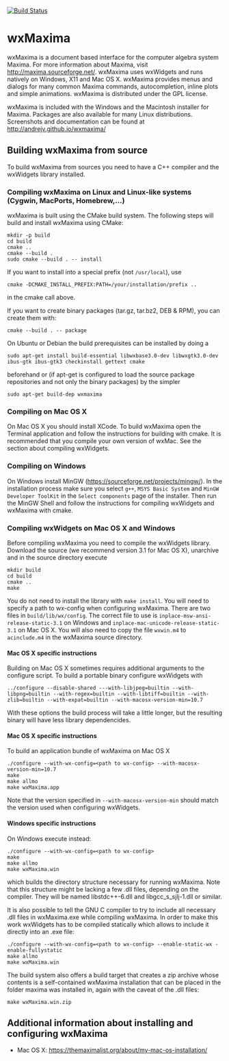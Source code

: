 [![Build Status](https://travis-ci.org/andrejv/wxmaxima.svg?branch=master)](https://travis-ci.org/andrejv/wxmaxima)

wxMaxima
========

wxMaxima is a document based interface for the computer algebra system
Maxima.  For more information about Maxima, visit
http://maxima.sourceforge.net/.  wxMaxima uses wxWidgets and runs
natively on Windows, X11 and Mac OS X.  wxMaxima provides menus and
dialogs for many common Maxima commands, autocompletion, inline plots
and simple animations. wxMaxima is distributed under the GPL license.

wxMaxima is included with the Windows and the Macintosh installer for
Maxima. Packages are also available for many Linux distributions. Screenshots
and documentation can be found at http://andrejv.github.io/wxmaxima/


Building wxMaxima from source
-----------------------------

To build wxMaxima from sources you need to have a C++ compiler and the
wxWidgets library installed.

### Compiling wxMaxima on Linux and Linux-like systems (Cygwin, MacPorts, Homebrew,...)

wxMaxima is built using the CMake build system.
The following steps will build and install wxMaxima using CMake:

    mkdir -p build
    cd build
    cmake ..
    cmake --build .
    sudo cmake --build . -- install

If you want to install into a special prefix (not `/usr/local`), use

    cmake -DCMAKE_INSTALL_PREFIX:PATH=/your/installation/prefix ..

in the cmake call above.

If you want to create binary packages (tar.gz, tar.bz2, DEB & RPM), you can
create them with:

    cmake --build . -- package


On Ubuntu or Debian the build prerequisites can be installed by doing
a

    sudo apt-get install build-essential libwxbase3.0-dev libwxgtk3.0-dev ibus-gtk ibus-gtk3 checkinstall gettext cmake

beforehand or (if apt-get is configured to load the source package
repositories and not only the binary packages) by the simpler

    sudo apt-get build-dep wxmaxima


### Compiling on Mac OS X

On Mac OS X you should install XCode. To build wxMaxima open the
Terminal application and follow the instructions for building with cmake.
It is recommended that you compile your own version of
wxMac. See the section about compiling wxWidgets.


### Compiling on Windows

On Windows install MinGW (https://sourceforge.net/projects/mingw/). In
the installation process make sure you select `g++`, `MSYS Basic
System` and `MinGW Developer ToolKit` in the `Select components` page
of the installer.  Then run the MinGW Shell and follow the
instructions for compiling wxWidgets and wxMaxima with cmake.


### Compiling wxWidgets on Mac OS X and Windows

Before compiling wxMaxima you need to compile the wxWidgets
library. Download the source (we recommend version 3.1 for Mac OS X),
unarchive and in the source directory execute

    mkdir build
    cd build
    cmake ..
    make

You do not need to install the library with `make install`. You will
need to specify a path to wx-config when configuring wxMaxima. There
are two files in `build/lib/wx/config`. The correct file to use is
`inplace-msw-ansi-release-static-3.1` on Windows and
`inplace-mac-unicode-release-static-3.1` on Mac OS X. You will also
need to copy the file `wxwin.m4` to `acinclude.m4` in the wxMaxima
source directory.

#### Mac OS X specific instructions

Building on Mac OS X sometimes requires additional arguments to the
configure script. To build a portable binary configure wxWidgets with

    ../configure --disable-shared ---with-libjpeg=builtin --with-libpng=builtin --with-regex=builtin --with-libtiff=builtin --with-zlib=builtin --with-expat=builtin --with-macosx-version-min=10.7

With these options the build process will take a little longer, but
the resulting binary will have less library dependencides.

#### Mac OS X specific instructions

To build an application bundle of wxMaxima on Mac OS X

    ./configure --with-wx-config=<path to wx-config> --with-macosx-version-min=10.7
    make
    make allmo
    make wxMaxima.app

Note that the version specified in `--with-macosx-version-min` should match the version
used when configuring wxWidgets.

#### Windows specific instructions

On Windows execute instead:

    ./configure --with-wx-config=<path to wx-config>
    make
    make allmo
    make wxMaxima.win

which builds the directory structure necessary for running wxMaxima. Note
that this structure might be lacking a few .dll files, depending on the
compiler. They will be named libstdc++-6.dll and libgcc_s_sjlj-1.dll or
similar.

It is also possible to tell the GNU C compiler to try to include all
necessary .dll files in wxMaxima.exe while compiling wxMaxima. In order to
make this work wxWidgets has to be compiled statically which allows to
include it directly into an .exe file:

    ./configure --with-wx-config=<path to wx-config> --enable-static-wx -enable-fullystatic
    make allmo
    make wxMaxima.win


The build system also offers a build target that creates a zip archive whose
contents is a self-contained wxMaxima installation that can be placed in the folder
maxima was installed in, again with the caveat of the .dll files:

    make wxMaxima.win.zip

Additional information about installing and configuring wxMaxima
----------------------------------------------------------------
 - Mac OS X: https://themaximalist.org/about/my-mac-os-installation/
